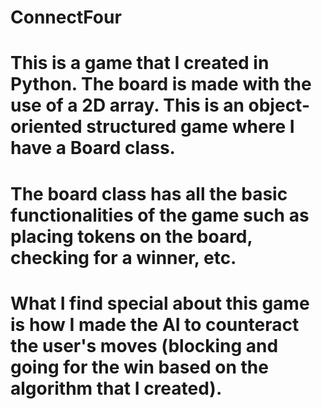 # ConnectFour
# This is a game that I created in Python. The board is made with the use of a 2D array. This is an object-oriented structured game where I have a Board class.
# The board class has all the basic functionalities of the game such as placing tokens on the board, checking for a winner, etc. 
# What I find special about this game is how I made the AI to counteract the user's moves (blocking and going for the win based on the algorithm that I created).

